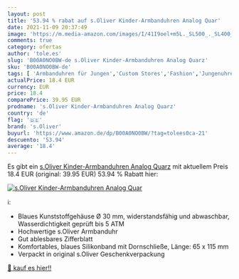 ```yaml
---
layout: post
title: '53.94 % rabat auf s.Oliver Kinder-Armbanduhren Analog Quar'
date: 2021-11-09 20:37:49
image: 'https://m.media-amazon.com/images/I/41I9oel+m5L._SL500_._SL400_.jpg'
comments: true
category: ofertas
author: 'tole.es'
slug: 'B00A0NO0BW-de s.Oliver Kinder-Armbanduhren Analog Quarz'
sku: 'B00A0NO0BW-de'
tags: [ 'Armbanduhren für Jungen','Custom Stores','Fashion','Jungenuhren','Kinderuhren','Regular Stores','Shops','Specialty Stores','Uhren','s.oliver', ]
actualPrice: 18.4 EUR
currency: EUR
price: 18.4
comparePrice: 39.95 EUR
prodname: 's.Oliver Kinder-Armbanduhren Analog Quarz'
country: 'de'
flag: '🇩🇪'
brand: 's.Oliver'
buyurl: 'https://www.amazon.de/dp/B00A0NO0BW/?tag=tolees0ca-21'
descuento: '53.94'
average: '18.4'
---
```


Es gibt ein [s.Oliver Kinder-Armbanduhren Analog Quarz](https://www.amazon.de/dp/B00A0NO0BW/?tag=tolees0ca-21) mit aktuellem Preis 18.4 EUR (original: 39.95 EUR) 53.94 % Rabatt hier:

[![s.Oliver Kinder-Armbanduhren Analog Quar](https://m.media-amazon.com/images/I/41I9oel+m5L._SL500_._SL400_.jpg)](https://www.amazon.de/dp/B00A0NO0BW/?tag=tolees0ca-21)

ℹ️:

- Blaues Kunststoffgehäuse Ø 30 mm, widerstandsfähig und abwaschbar, Wasserdichtigkeit geprüft bis 5 ATM
- Hochwertige s.Oliver Armbanduhr
- Gut ablesbares Zifferblatt
- Komfortables, blaues Silikonband mit Dornschließe, Länge: 65 x 115 mm
- Verpackt in original s.Oliver Geschenkverpackung

[🛒 kauf es hier!!](https://www.amazon.de/dp/B00A0NO0BW/?tag=tolees0ca-21)

